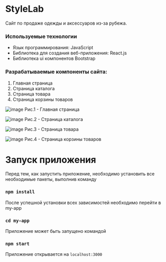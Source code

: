 # StyleLab

Сайт по продаже одежды и аксессуаров из-за рубежа.

### Используемые технологии
<ul>
<li>Язык программирования: JavaScript</li>
<li>Библиотека для создания веб-приложения: React.js</li>
<li>Библиотека ui компонентов Bootstrap</li>
</ul>

### Разрабатываемые компоненты сайта:

1) Главная страница
2) Страница каталога
3) Страница товара
4) Страница корзины товаров 

![image](https://github.com/DanKlint/Store/assets/108864135/794f64ae-6f45-4e3e-9263-799cbe638a24)
Рис.1 - Главная страница

![image](https://github.com/DanKlint/Store/assets/108864135/5f265bd9-8d8a-4353-b1d1-415184ce885b)
Рис.2 - Страница каталога

![image](https://github.com/DanKlint/Store/assets/108864135/b464d906-888b-4f2a-87e1-502ac1cc4016)
Рис.3 - Страница товара

![image](https://github.com/DanKlint/Store/assets/108864135/cd31cfad-e62d-427e-948a-c8f6fbe1f748)
Рис.4 - Страница корзины товаров


# Запуск приложения

Перед тем, как запустить приложение, необходимо установить все необходимые пакеты, выполнив команду

### `npm install`

После успешной установки всех зависимостей необходимо перейти в my-app

### `cd my-app`

Приложение может быть запущено командой

### `npm start`

Приложение открывается на `localhost:3000`
